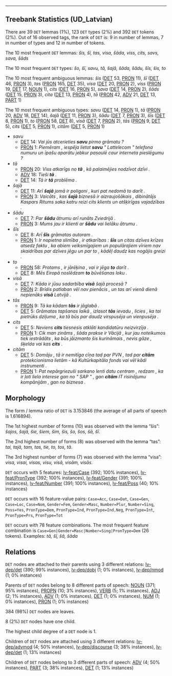 

--------------------------------------------------------------------------------

## Treebank Statistics (UD_Latvian)

There are 39 `DET` lemmas (1%), 123 `DET` types (2%) and 392 `DET` tokens (2%).
Out of 16 observed tags, the rank of `DET` is: 9 in number of lemmas, 7 in number of types and 12 in number of tokens.

The 10 most frequent `DET` lemmas: <em>šis, šī, tas, visa, šāda, viss, cits, savs, sava, šāds</em>

The 10 most frequent `DET` types:  <em>šo, šī, savu, tā, šajā, šāda, šādu, šīs, šis, to</em>

The 10 most frequent ambiguous lemmas: <em>šis</em> ([DET]() 53, [PRON]() 11), <em>šī</em> ([DET]() 46, [PRON]() 3), <em>tas</em> ([PRON]() 165, [DET]() 35), <em>visa</em> ([DET]() 20, [PRON]() 2), <em>viss</em> ([PRON]() 19, [DET]() 17, [NOUN]() 1), <em>cits</em> ([DET]() 16, [PRON]() 5), <em>sava</em> ([DET]() 14, [PRON]() 2), <em>šāds</em> ([DET]() 15, [PRON]() 3), <em>cita</em> ([DET]() 13, [PRON]() 4), <em>tā</em> ([PRON]() 42, [ADV]() 21, [DET]() 13, [PART]() 1)

The 10 most frequent ambiguous types:  <em>savu</em> ([DET]() 14, [PRON]() 1), <em>tā</em> ([PRON]() 20, [ADV]() 18, [DET]() 14), <em>šajā</em> ([DET]() 11, [PRON]() 3), <em>šādu</em> ([DET]() 7, [PRON]() 3), <em>šīs</em> ([DET]() 8, [PRON]() 1), <em>to</em> ([PRON]() 58, [DET]() 8), <em>visā</em> ([DET]() 7, [PRON]() 2), <em>tās</em> ([PRON]() 9, [DET]() 5), <em>cits</em> ([DET]() 5, [PRON]() 1), <em>citām</em> ([DET]() 5, [PRON]() 1)


* <em>savu</em>
  * [DET]() 14: <em>Vai jūs atcerieties <b>savu</b> pirmo grāmatu ?</em>
  * [PRON]() 1: <em>Piemēram , iespēja lietot <b>savu</b> " Lattelecom " telefona numuru un īpašu aparātu jebkur pasaulē caur interneta pieslēgumu ?</em>
* <em>tā</em>
  * [PRON]() 20: <em>Viss atkarīgs no <b>tā</b> , kā palaimējies nodzīvot dzīvi .</em>
  * [ADV]() 18: <em>Tieši <b>tā</b> .</em>
  * [DET]() 14: <em>Tā ir <b>tā</b> problēma .</em>
* <em>šajā</em>
  * [DET]() 11: <em>Arī <b>šajā</b> jomā ir poligoni , kuri pat nedomā to darīt .</em>
  * [PRON]() 3: <em>Vaicāts , kas <b>šajā</b> biznesā ir aizraujošākais , dibinātājs Kaspars Ritums saka katru reizi cits klients un atšķirīgas vajadzības .</em>
* <em>šādu</em>
  * [DET]() 7: <em>Par <b>šādu</b> ātrumu arī runāts Zviedrijā .</em>
  * [PRON]() 3: <em>Mums jau ir klienti ar <b>šādu</b> vai lielāku ātrumu .</em>
* <em>šīs</em>
  * [DET]() 8: <em>Arī <b>šīs</b> grāmatas autoram .</em>
  * [PRON]() 1: <em>Ir nopietna slimība , ir atkarības : <b>šīs</b> un citas dzīves krīzes atsedz faktu , ka abiem veiksmīgajiem un populārajiem vīriem nav skaidrības par dzīves jēgu un par to , kādēļ daudz kas nogājis greizi .</em>
* <em>to</em>
  * [PRON]() 58: <em>Protams , ir jārēķina , vai ir jēga <b>to</b> darīt .</em>
  * [DET]() 8: <em>Mēs Eiropā noslēdzam <b>to</b> būvēšanas loku .</em>
* <em>visā</em>
  * [DET]() 7: <em>Kāda ir jūsu sadarbība <b>visā</b> šajā procesā ?</em>
  * [PRON]() 2: <em>Brīdis patlaban vēl nav pienācis , un tas arī vienā dienā nepienāks <b>visā</b> Latvijā .</em>
* <em>tās</em>
  * [PRON]() 9: <em>Tā ka kādam <b>tās</b> ir jāglabā .</em>
  * [DET]() 5: <em>Grāmatas tapšanas laikā , izlasot <b>tās</b> ievadu , licies , ka tai pietrūks dziļuma , ka tā būs par daudz virspusēja un vienpusēja .</em>
* <em>cits</em>
  * [DET]() 5: <em>Neviens <b>cits</b> tiesnesis atklāti kandidatūru neizvirzīja .</em>
  * [PRON]() 1: <em>Cik man zināms , šāda prakse ir Vācijā , kur jau noteikumos tiek iestrādāts , ka būs jāizmanto šis kurināmais , nevis gāze , šķelda vai kas <b>cits</b> .</em>
* <em>citām</em>
  * [DET]() 5: <em>Domāju , tā ir nemitīga cīņa tad par PVN , tad par <b>citām</b> protekcionisma lietām - kā Kultūrkapitāla fonds vai vēl kādi instrumenti .</em>
  * [PRON]() 1: <em>Pat nepārgriezuši sarkano lenti datu centram , redzam , ka ir ļoti liela interese gan no " SAP " , gan <b>citām</b> IT risinājumu kompānijām , gan no biznesa .</em>

## Morphology

The form / lemma ratio of `DET` is 3.153846 (the average of all parts of speech is 1.616894).

The 1st highest number of forms (10) was observed with the lemma “šis”: <em>šajos, šajā, šie, šiem, šim, šis, šo, šos, šā, šī</em>.

The 2nd highest number of forms (8) was observed with the lemma “tas”: <em>tai, tajā, tam, tas, tie, to, tos, tā</em>.

The 3rd highest number of forms (7) was observed with the lemma “visa”: <em>visa, visai, visas, visu, visā, visām, visās</em>.

`DET` occurs with 5 features: [lv-feat/Case]() (392; 100% instances), [lv-feat/PronType]() (392; 100% instances), [lv-feat/Gender]() (391; 100% instances), [lv-feat/Number]() (391; 100% instances), [lv-feat/Poss]() (40; 10% instances)

`DET` occurs with 16 feature-value pairs: `Case=Acc`, `Case=Dat`, `Case=Gen`, `Case=Loc`, `Case=Nom`, `Gender=Fem`, `Gender=Masc`, `Number=Plur`, `Number=Sing`, `Poss=Yes`, `PronType=Dem`, `PronType=Ind`, `PronType=Ind,Neg`, `PronType=Int`, `PronType=Prs`, `PronType=Tot`

`DET` occurs with 78 feature combinations.
The most frequent feature combination is `Case=Gen|Gender=Masc|Number=Sing|PronType=Dem` (26 tokens).
Examples: <em>tā, šī, šā, šāda</em>


## Relations

`DET` nodes are attached to their parents using 3 different relations: [lv-dep/det]() (390; 99% instances), [lv-dep/dobj]() (1; 0% instances), [lv-dep/nmod]() (1; 0% instances)

Parents of `DET` nodes belong to 8 different parts of speech: [NOUN]() (371; 95% instances), [PROPN]() (10; 3% instances), [VERB]() (5; 1% instances), [ADJ]() (2; 1% instances), [ADV]() (1; 0% instances), [DET]() (1; 0% instances), [NUM]() (1; 0% instances), [PRON]() (1; 0% instances)

384 (98%) `DET` nodes are leaves.

8 (2%) `DET` nodes have one child.

The highest child degree of a `DET` node is 1.

Children of `DET` nodes are attached using 3 different relations: [lv-dep/advmod]() (4; 50% instances), [lv-dep/discourse]() (3; 38% instances), [lv-dep/det]() (1; 13% instances)

Children of `DET` nodes belong to 3 different parts of speech: [ADV]() (4; 50% instances), [PART]() (3; 38% instances), [DET]() (1; 13% instances)

